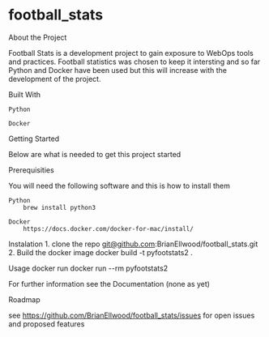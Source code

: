 # football_stats

About the Project

Football Stats is a development project to gain exposure to WebOps tools and practices. Football statistics was chosen to keep it intersting 
and so far Python and Docker have been used but this will increase with the development of the project.

Built With

	Python

	Docker

Getting Started

Below are what is needed to get this project started

Prerequisities

You will need the following software and this is how to install them

	Python
		brew install python3

	Docker
		https://docs.docker.com/docker-for-mac/install/

Instalation 
	1. clone the repo
		git@github.com:BrianEllwood/football_stats.git
	2. Build the docker image
		docker build -t pyfootstats2 .
	
Usage 
	docker run docker run --rm   pyfootstats2

For further information see the Documentation (none as yet)

Roadmap

see https://github.com/BrianEllwood/football_stats/issues for open issues and proposed features